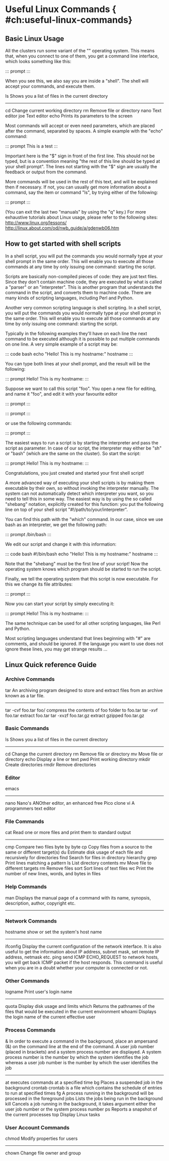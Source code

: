# Useful Linux Commands { #ch:useful-linux-commands}

## Basic Linux Usage

All the clusters run some variant of the "" operating system. This means
that, when you connect to one of them, you get a command line interface,
which looks something like this:

::: prompt
:::

When you see this, we also say you are inside a "shell". The shell will
accept your commands, and execute them.

  ls     Shows you a list of files in the current directory
  ------ ----------------------------------------------------
  cd     Change current working directory
  rm     Remove file or directory
  nano   Text editor
  joe    Text editor
  echo   Prints its parameters to the screen

Most commands will accept or even need parameters, which are placed
after the command, separated by spaces. A simple example with the "echo"
command:

::: prompt
This is a test
:::

Important here is the "\$" sign in front of the first line. This should
not be typed, but is a convention meaning "the rest of this line should
be typed at your shell prompt". The lines not starting with the "\$"
sign are usually the feedback or output from the command.

More commands will be used in the rest of this text, and will be
explained then if necessary. If not, you can usually get more
information about a command, say the item or command "ls", by trying
either of the following:

::: prompt
:::

(You can exit the last two "manuals" by using the "q" key.) For more
exhaustive tutorials about Linux usage, please refer to the following
sites: <http://www.linux.org/lessons/>
<http://linux.about.com/od/nwb_guide/a/gdenwb06.htm>

## How to get started with shell scripts

In a shell script, you will put the commands you would normally type at
your shell prompt in the same order. This will enable you to execute all
those commands at any time by only issuing one command: starting the
script.

Scripts are basically non-compiled pieces of code: they are just text
files. Since they don't contain machine code, they are executed by what
is called a "parser" or an "interpreter". This is another program that
understands the command in the script, and converts them to machine
code. There are many kinds of scripting languages, including Perl and
Python.

Another very common scripting language is shell scripting. In a shell
script, you will put the commands you would normally type at your shell
prompt in the same order. This will enable you to execute all those
commands at any time by only issuing one command: starting the script.

Typically in the following examples they'll have on each line the next
command to be executed although it is possible to put multiple commands
on one line. A very simple example of a script may be:

::: code
bash echo \"Hello! This is my hostname:\" hostname
:::

You can type both lines at your shell prompt, and the result will be the
following:

::: prompt
Hello! This is my hostname:
:::

Suppose we want to call this script "foo". You open a new file for
editing, and name it "foo", and edit it with your favourite editor

::: prompt
:::

::: prompt
:::

or use the following commands:

::: prompt
:::

The easiest ways to run a script is by starting the interpreter and pass
the script as parameter. In case of our script, the interpreter may
either be "sh" or "bash" (which are the same on the cluster). So start
the script:

::: prompt
Hello! This is my hostname:
:::

Congratulations, you just created and started your first shell script!

A more advanced way of executing your shell scripts is by making them
executable by their own, so without invoking the interpreter manually.
The system can not automatically detect which interpreter you want, so
you need to tell this in some way. The easiest way is by using the so
called "shebang" notation, explicitly created for this function: you put
the following line on top of your shell script
"#!/path/to/your/interpreter".

You can find this path with the "which" command. In our case, since we
use bash as an interpreter, we get the following path:

::: prompt
/bin/bash
:::

We edit our script and change it with this information:

::: code
bash #!/bin/bash echo \"Hello! This is my hostname:\" hostname
:::

Note that the "shebang" must be the first line of your script! Now the
operating system knows which program should be started to run the
script.

Finally, we tell the operating system that this script is now
executable. For this we change its file attributes:

::: prompt
:::

Now you can start your script by simply executing it:

::: prompt
Hello! This is my hostname:
:::

The same technique can be used for all other scripting languages, like
Perl and Python.

Most scripting languages understand that lines beginning with "\#" are
comments, and should be ignored. If the language you want to use does
not ignore these lines, you may get strange results ...

## Linux Quick reference Guide

### Archive Commands

  tar                     An archiving program designed to store and extract files from an archive known as a tar file.
  ----------------------- -----------------------------------------------------------------------------------------------
  tar -cvf foo.tar foo/   compress the contents of foo folder to foo.tar
  tar -xvf foo.tar        extract foo.tar
  tar -xvzf foo.tar.gz    extract gzipped foo.tar.gz

### Basic Commands

  ls      Shows you a list of files in the current directory
  ------- ----------------------------------------------------
  cd      Change the current directory
  rm      Remove file or directory
  mv      Move file or directory
  echo    Display a line or text
  pwd     Print working directory
  mkdir   Create directories
  rmdir   Remove directories

### Editor

  emacs   
  ------- ----------------------------------------------------
  nano    Nano's ANOther editor, an enhanced free Pico clone
  vi      A programmers text editor

### File Commands

  cat    Read one or more files and print them to standard output
  ------ ------------------------------------------------------------------
  cmp    Compare two files byte by byte
  cp     Copy files from a source to the same or different target(s)
  du     Estimate disk usage of each file and recursively for directories
  find   Search for files in directory hierarchy
  grep   Print lines matching a pattern
  ls     List directory contents
  mv     Move file to different targets
  rm     Remove files
  sort   Sort lines of text files
  wc     Print the number of new lines, words, and bytes in files

### Help Commands

  man   Displays the manual page of a command with its name, synopsis, description, author, copyright etc.
  ----- ----------------------------------------------------------------------------------------------------

### Network Commands

  hostname   show or set the system's host name
  ---------- ----------------------------------------------------------------------------------------------------------------------------------------------------------------------------------------
  ifconfig   Display the current configuration of the network interface. It is also useful to get the information about IP address, subnet mask, set remote IP address, netmask etc.
  ping       send ICMP ECHO_REQUEST to network hosts, you will get back ICMP packet if the host responds. This command is useful when you are in a doubt whether your computer is connected or not.

### Other Commands

  logname   Print user's login name
  --------- --------------------------------------------------------------------------------------
  quota     Display disk usage and limits
  which     Returns the pathnames of the files that would be executed in the current environment
  whoami    Displays the login name of the current effective user

### Process Commands

  &         In order to execute a command in the background, place an ampersand (&) on the command line at the end of the command. A user job number (placed in brackets) and a system process number are displayed. A system process number is the number by which the system identifies the job whereas a user job number is the number by which the user identifies the job
  --------- --------------------------------------------------------------------------------------------------------------------------------------------------------------------------------------------------------------------------------------------------------------------------------------------------------------------------------------------------------------------
  at        executes commands at a specified time
  bg        Places a suspended job in the background
  crontab   crontab is a file which contains the schedule of entries to run at specified times
  fg        A process running in the background will be processed in the foreground
  jobs      Lists the jobs being run in the background
  kill      Cancels a job running in the background, it takes argument either the user job number or the system process number
  ps        Reports a snapshot of the current processes
  top       Display Linux tasks

### User Account Commands

  chmod   Modify properties for users
  ------- -----------------------------
  chown   Change file owner and group
